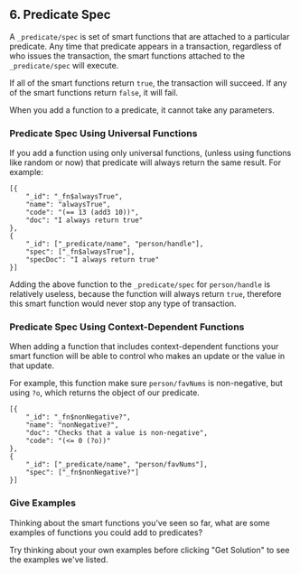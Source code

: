 ## 6. Predicate Spec

A `_predicate/spec` is set of smart functions that are attached to a particular predicate. Any time that predicate appears in a transaction, regardless of who issues the transaction, the smart functions attached to the `_predicate/spec` will execute.

If all of the smart functions return `true`, the transaction will succeed. If any of the smart functions return `false`, it will fail.

When you add a function to a predicate, it cannot take any parameters.

### Predicate Spec Using Universal Functions

If you add a function using only universal functions, (unless using functions like random or now) that predicate will always return the same result. For example: 

```
[{
    "_id": "_fn$alwaysTrue",
    "name": "alwaysTrue",
    "code": "(== 13 (add3 10))",
    "doc": "I always return true"
},
{
    "_id": ["_predicate/name", "person/handle"],
    "spec": ["_fn$alwaysTrue"],
    "specDoc": "I always return true"
}]
```

Adding the above function to the `_predicate/spec` for `person/handle` is relatively useless, because the function will always return `true`, therefore this smart function would never stop any type of transaction.

### Predicate Spec Using Context-Dependent Functions

When adding a function that includes context-dependent functions your smart function will be able to control who makes an update or the value in that update.

For example, this function make sure `person/favNums` is non-negative, but using `?o`, which returns the object of our predicate.

```
[{
    "_id": "_fn$nonNegative?",
    "name": "nonNegative?",
    "doc": "Checks that a value is non-negative",
    "code": "(<= 0 (?o))"
},
{
    "_id": ["_predicate/name", "person/favNums"],
    "spec": ["_fn$nonNegative?"]
}]
```

<div class="challenge">
<h3>Give Examples</h3>
<p>Thinking about the smart functions you've seen so far, what are some examples of functions you could add to predicates?</p>
<p>Try thinking about your own examples before clicking "Get Solution" to see the examples we've listed. </p>
</div>